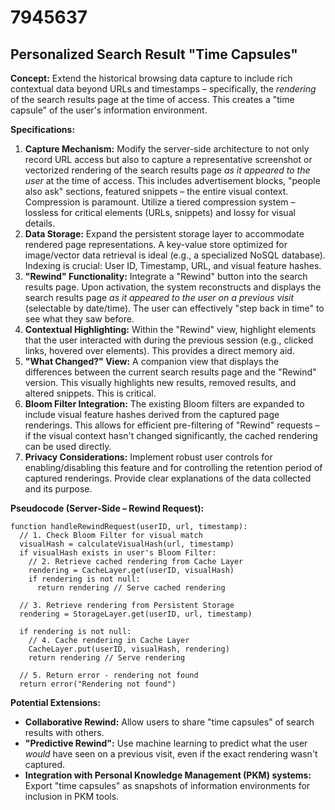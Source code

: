 # 7945637

## Personalized Search Result "Time Capsules"

**Concept:** Extend the historical browsing data capture to include rich contextual data beyond URLs and timestamps – specifically, the *rendering* of the search results page at the time of access. This creates a "time capsule" of the user's information environment.

**Specifications:**

1.  **Capture Mechanism:** Modify the server-side architecture to not only record URL access but also to capture a representative screenshot or vectorized rendering of the search results page *as it appeared to the user* at the time of access. This includes advertisement blocks, "people also ask" sections, featured snippets – the entire visual context.  Compression is paramount. Utilize a tiered compression system – lossless for critical elements (URLs, snippets) and lossy for visual details.
2.  **Data Storage:** Expand the persistent storage layer to accommodate rendered page representations.  A key-value store optimized for image/vector data retrieval is ideal (e.g., a specialized NoSQL database).  Indexing is crucial:  User ID, Timestamp, URL, and visual feature hashes.
3.  **"Rewind" Functionality:** Integrate a "Rewind" button into the search results page.  Upon activation, the system reconstructs and displays the search results page *as it appeared to the user on a previous visit* (selectable by date/time).  The user can effectively "step back in time" to see what they saw before.
4.  **Contextual Highlighting:** Within the "Rewind" view, highlight elements that the user interacted with during the previous session (e.g., clicked links, hovered over elements). This provides a direct memory aid.
5.  **"What Changed?" View:** A companion view that displays the differences between the current search results page and the "Rewind" version. This visually highlights new results, removed results, and altered snippets. This is critical.
6.  **Bloom Filter Integration:** The existing Bloom filters are expanded to include visual feature hashes derived from the captured page renderings. This allows for efficient pre-filtering of "Rewind" requests – if the visual context hasn't changed significantly, the cached rendering can be used directly.
7.  **Privacy Considerations:** Implement robust user controls for enabling/disabling this feature and for controlling the retention period of captured renderings.  Provide clear explanations of the data collected and its purpose.

**Pseudocode (Server-Side – Rewind Request):**

```
function handleRewindRequest(userID, url, timestamp):
  // 1. Check Bloom Filter for visual match
  visualHash = calculateVisualHash(url, timestamp)
  if visualHash exists in user's Bloom Filter:
    // 2. Retrieve cached rendering from Cache Layer
    rendering = CacheLayer.get(userID, visualHash)
    if rendering is not null:
      return rendering // Serve cached rendering

  // 3. Retrieve rendering from Persistent Storage
  rendering = StorageLayer.get(userID, url, timestamp)

  if rendering is not null:
    // 4. Cache rendering in Cache Layer
    CacheLayer.put(userID, visualHash, rendering)
    return rendering // Serve rendering

  // 5. Return error - rendering not found
  return error("Rendering not found")
```

**Potential Extensions:**

*   **Collaborative Rewind:** Allow users to share "time capsules" of search results with others.
*   **"Predictive Rewind":**  Use machine learning to predict what the user *would* have seen on a previous visit, even if the exact rendering wasn't captured.
*   **Integration with Personal Knowledge Management (PKM) systems:** Export "time capsules" as snapshots of information environments for inclusion in PKM tools.